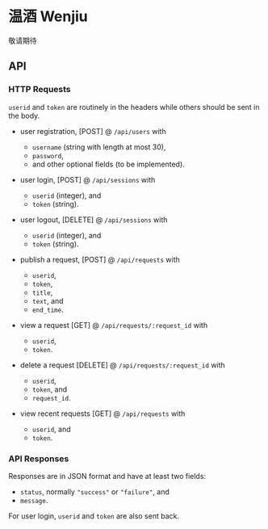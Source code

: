 # 温酒 Wenjiu

敬请期待

## API 

### HTTP Requests

`userid` and `token` are routinely in the headers while others should be sent 
in the body.

- user registration, [POST] @ `/api/users` with 
  - `username` (string with length at most 30),
  - `password`,
  - and other optional fields (to be implemented).

- user login, [POST] @ `/api/sessions` with 
  - `userid` (integer), and
  - `token` (string).

- user logout, [DELETE] @ `/api/sessions` with 
  - `userid` (integer), and
  - `token` (string).

- publish a request, [POST] @ `/api/requests` with 
  - `userid`,
  - `token`,
  - `title`,
  - `text`, and 
  - `end_time`.

- view a request [GET] @ `/api/requests/:request_id` with 
  - `userid`,
  - `token`.

- delete a request [DELETE] @ `/api/requests/:request_id` with 
  - `userid`,
  - `token`, and 
  - `request_id`.

- view recent requests [GET] @ `/api/requests` with 
  - `userid`, and
  - `token`.

### API Responses

Responses are in JSON format and have at least two fields:

- `status`, normally `"success"` or `"failure"`, and
- `message`.

For user login, `userid` and `token` are also sent back.
